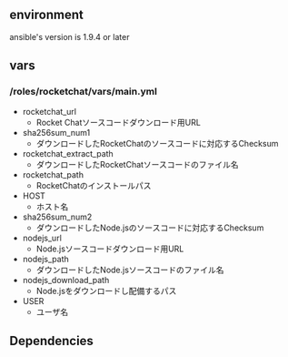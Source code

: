 ## environment
ansible's version is 1.9.4 or later

## vars

### /roles/rocketchat/vars/main.yml
* rocketchat_url
    * Rocket Chatソースコードダウンロード用URL
* sha256sum_num1
    * ダウンロードしたRocketChatのソースコードに対応するChecksum
* rocketchat_extract_path
    * ダウンロードしたRocketChatソースコードのファイル名
* rocketchat_path
    * RocketChatのインストールパス
* HOST
    * ホスト名
* sha256sum_num2
    * ダウンロードしたNode.jsのソースコードに対応するChecksum
* nodejs_url
    * Node.jsソースコードダウンロード用URL
* nodejs_path
    * ダウンロードしたNode.jsソースコードのファイル名
* nodejs_download_path
    * Node.jsをダウンロードし配備するパス
* USER
    * ユーザ名

## Dependencies
